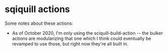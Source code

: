 # sqiquill actions

Some notes about these actions:

- As of October 2020, I'm only using the sciquill-build-action -- the bulker actions are modularizing that one which I think could eventually be revamped to use those, but right now they're all built in.
